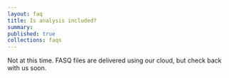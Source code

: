 ```yaml
---
layout: faq
title: Is analysis included?
summary:
published: true
collections: faqs
---
```


Not at this time. FASQ files are delivered using our cloud, but
check back with us soon.
